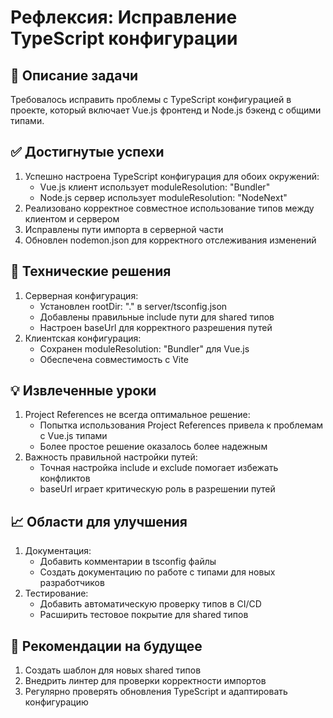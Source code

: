 # Рефлексия: Исправление TypeScript конфигурации

## 📝 Описание задачи
Требовалось исправить проблемы с TypeScript конфигурацией в проекте, который включает Vue.js фронтенд и Node.js бэкенд с общими типами.

## ✅ Достигнутые успехи
1. Успешно настроена TypeScript конфигурация для обоих окружений:
   - Vue.js клиент использует moduleResolution: "Bundler"
   - Node.js сервер использует moduleResolution: "NodeNext"
2. Реализовано корректное совместное использование типов между клиентом и сервером
3. Исправлены пути импорта в серверной части
4. Обновлен nodemon.json для корректного отслеживания изменений

## 🎯 Технические решения
1. Серверная конфигурация:
   - Установлен rootDir: "." в server/tsconfig.json
   - Добавлены правильные include пути для shared типов
   - Настроен baseUrl для корректного разрешения путей
2. Клиентская конфигурация:
   - Сохранен moduleResolution: "Bundler" для Vue.js
   - Обеспечена совместимость с Vite

## 💡 Извлеченные уроки
1. Project References не всегда оптимальное решение:
   - Попытка использования Project References привела к проблемам с Vue.js типами
   - Более простое решение оказалось более надежным
2. Важность правильной настройки путей:
   - Точная настройка include и exclude помогает избежать конфликтов
   - baseUrl играет критическую роль в разрешении путей

## 📈 Области для улучшения
1. Документация:
   - Добавить комментарии в tsconfig файлы
   - Создать документацию по работе с типами для новых разработчиков
2. Тестирование:
   - Добавить автоматическую проверку типов в CI/CD
   - Расширить тестовое покрытие для shared типов

## 🔄 Рекомендации на будущее
1. Создать шаблон для новых shared типов
2. Внедрить линтер для проверки корректности импортов
3. Регулярно проверять обновления TypeScript и адаптировать конфигурацию 